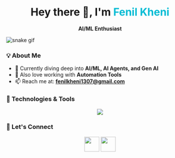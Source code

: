<!-- Stylish header without border -->
<div align="center">
  <h1>Hey there 👋, I'm <span style="color:#00bcd4;">Fenil Kheni</span></h1>
  <p><strong>AI/ML Enthusiast</strong></p>
</div>

<!-- Tech Snake Animation -->
![snake gif](https://github.com/fenil1307/fenil1307/blob/output/github-contribution-grid-snake.gif)


<!-- About Me Section -->
### 💡 About Me  
- 🤖 Currently diving deep into **AI/ML, AI Agents, and Gen AI**  
- 🎨 Also love working with **Automation Tools**  
- 📫 Reach me at: **fenilkheni1307@gmail.com**  


<!-- Tech Stack Section -->
### 🧠 Technologies & Tools  
<p align="center">
  <img src="https://skillicons.dev/icons?i=python,tensorflow,pytorch,fastapi,flask,docker,git,github,mysql,cpp,java,c,vscode&perline=14" />
</p>


<!-- Connect With Me -->
### 🤝 Let's Connect  
<p align="center">
  <a href="https://www.linkedin.com/in/fenil-kheni-92bb77231/" target="_blank"><img src="https://user-images.githubusercontent.com/88904952/234979284-68c11d7f-1acc-4f0c-ac78-044e1037d7b0.png" height="40"/></a>
  <a href="https://twitter.com" target="_blank"><img src="https://user-images.githubusercontent.com/88904952/234980676-61bfb021-ecc8-48f7-88e6-34c1b06c4a58.png" height="40"/></a>
</p>
